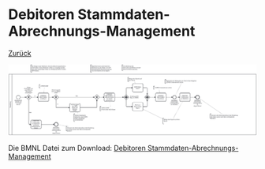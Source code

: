 # Debitoren Stammdaten-Abrechnungs-Management

[Zurück](../../../README.md)

![Stammdaten-Abrechnungs-Management](./1-soll-stammdaten-abrechnungs-zahlungsmethoden-management.png)

Die BMNL Datei zum Download:
[Debitoren Stammdaten-Abrechnungs-Management](./1-soll-stammdaten-abrechnungs-zahlungsmethoden-management.bpmn)
